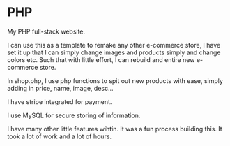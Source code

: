 # PHP
My PHP full-stack website.

I can use this as a template to remake any other e-commerce store, I have set it up that I can simply change images and products simply and change colors etc. Such that with little effort, I can rebuild and entire new e-commerce store.

In shop.php, I use php functions to spit out new products with ease, simply adding in price, name, image, desc...

I have stripe integrated for payment.

I use MySQL for secure storing of information.

I have many other little features wihtin. It was a fun process building this. It took a lot of work and a lot of hours.
